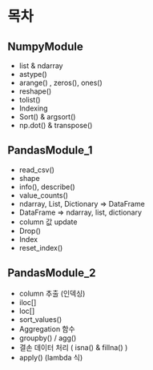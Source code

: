 # 목차
## NumpyModule
- list & ndarray
- astype()
- arange() , zeros(), ones()
- reshape()
- tolist()
- Indexing 
- Sort() & argsort()
- np.dot() & transpose()

## PandasModule_1
- read_csv()
- shape
- info(), describe()
- value_counts()
- ndarray, List, Dictionary => DataFrame
- DataFrame => ndarray, list, dictionary
- column 값 update
- Drop()
- Index
- reset_index()

## PandasModule_2
- column 추출 (인덱싱)
- iloc[]
- loc[]
- sort_values()
- Aggregation 함수
- groupby() / agg()
- 결손 데이터 처리 ( isna() & fillna() )
- apply() (lambda 식)

